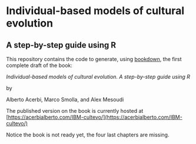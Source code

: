 # Individual-based models of cultural evolution

## A step-by-step guide using R

This repository contains the code to generate, using [bookdown](https://bookdown.org), the first complete draft of the book:

*Individual-based models of cultural evolution. A step-by-step guide using R*

by 

Alberto Acerbi, Marco Smolla, and Alex Mesoudi

The published version on the book is currently hosted at [https://acerbialberto.com/IBM-cultevo/](https://acerbialberto.com/IBM-cultevo/)

Notice the book is not ready yet, the four last chapters are missing.